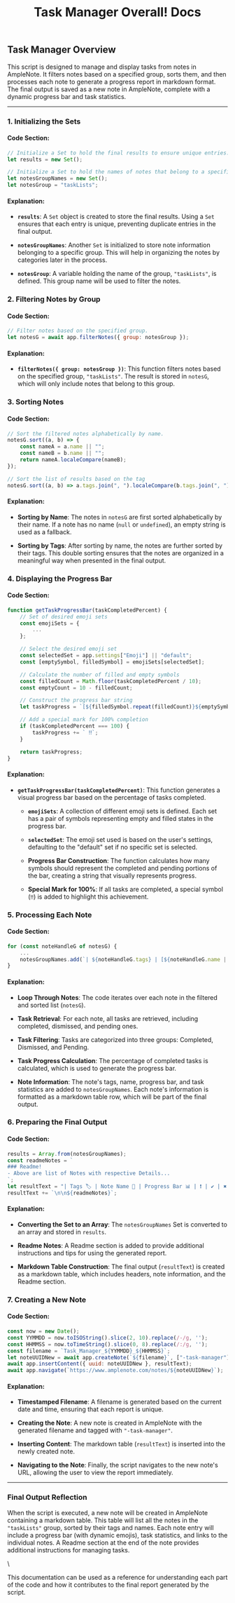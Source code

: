 ﻿---
title: Task Manager Overall! Docs
uuid: bed28484-649c-11ef-ab69-22074e34eefe
version: 20
created: '2024-08-27T23:19:44+05:30'
tags:
  - '-t/amplenote/mine'
  - '-9-permanent'
---

## Task Manager Overview

This script is designed to manage and display tasks from notes in AmpleNote. It filters notes based on a specified group, sorts them, and then processes each note to generate a progress report in markdown format. The final output is saved as a new note in AmpleNote, complete with a dynamic progress bar and task statistics.

---

### 1. Initializing the Sets

#### Code Section:

```javascript
// Initialize a Set to hold the final results to ensure unique entries.
let results = new Set();

// Initialize a Set to hold the names of notes that belong to a specific group.
let notesGroupNames = new Set();
let notesGroup = "taskLists";
```

#### Explanation:

- **`results`**: A `Set` object is created to store the final results. Using a `Set` ensures that each entry is unique, preventing duplicate entries in the final output.

- **`notesGroupNames`**: Another `Set` is initialized to store note information belonging to a specific group. This will help in organizing the notes by categories later in the process.

- **`notesGroup`**: A variable holding the name of the group, `"taskLists"`, is defined. This group name will be used to filter the notes.

### 2. Filtering Notes by Group

#### Code Section:

```javascript
// Filter notes based on the specified group.
let notesG = await app.filterNotes({ group: notesGroup });
```

#### Explanation:

- **`filterNotes({ group: notesGroup })`**: This function filters notes based on the specified group, `"taskLists"`. The result is stored in `notesG`, which will only include notes that belong to this group.

### 3. Sorting Notes

#### Code Section:

```javascript
// Sort the filtered notes alphabetically by name.
notesG.sort((a, b) => {
	const nameA = a.name || ""; 
	const nameB = b.name || "";
	return nameA.localeCompare(nameB);
});

// Sort the list of results based on the tag
notesG.sort((a, b) => a.tags.join(", ").localeCompare(b.tags.join(", ")));
```

#### Explanation:

- **Sorting by Name**: The notes in `notesG` are first sorted alphabetically by their name. If a note has no name (`null` or `undefined`), an empty string is used as a fallback.

- **Sorting by Tags**: After sorting by name, the notes are further sorted by their tags. This double sorting ensures that the notes are organized in a meaningful way when presented in the final output.

### 4. Displaying the Progress Bar

#### Code Section:

```javascript
function getTaskProgressBar(taskCompletedPercent) {
	// Set of desired emoji sets
	const emojiSets = {
		...
	};

	// Select the desired emoji set
	const selectedSet = app.settings["Emoji"] || "default";
	const [emptySymbol, filledSymbol] = emojiSets[selectedSet];

	// Calculate the number of filled and empty symbols
	const filledCount = Math.floor(taskCompletedPercent / 10);
	const emptyCount = 10 - filledCount;

	// Construct the progress bar string
	let taskProgress = `[${filledSymbol.repeat(filledCount)}${emptySymbol.repeat(emptyCount)}] ${taskCompletedPercent}%`;

	// Add a special mark for 100% completion
	if (taskCompletedPercent === 100) {
		taskProgress += ` ‼`;
	}

	return taskProgress;
}
```

#### Explanation:

- **`getTaskProgressBar(taskCompletedPercent)`**: This function generates a visual progress bar based on the percentage of tasks completed.

    - **`emojiSets`**: A collection of different emoji sets is defined. Each set has a pair of symbols representing empty and filled states in the progress bar.

    - **`selectedSet`**: The emoji set used is based on the user's settings, defaulting to the "default" set if no specific set is selected.

    - **Progress Bar Construction**: The function calculates how many symbols should represent the completed and pending portions of the bar, creating a string that visually represents progress.

    - **Special Mark for 100%**: If all tasks are completed, a special symbol (`‼`) is added to highlight this achievement.

### 5. Processing Each Note

#### Code Section:

```javascript
for (const noteHandleG of notesG) {
	...
	notesGroupNames.add(`| ${noteHandleG.tags} | [${noteHandleG.name || "Untitled Note"}](https://www.amplenote.com/notes/${noteHandleG.uuid}) | ${taskProgress} | ${Pending.length} | ${Completed.length} | ${Dismissed.length} | |`);
}
```

#### Explanation:

- **Loop Through Notes**: The code iterates over each note in the filtered and sorted list (`notesG`).

- **Task Retrieval**: For each note, all tasks are retrieved, including completed, dismissed, and pending ones.

- **Task Filtering**: Tasks are categorized into three groups: Completed, Dismissed, and Pending.

- **Task Progress Calculation**: The percentage of completed tasks is calculated, which is used to generate the progress bar.

- **Note Information**: The note's tags, name, progress bar, and task statistics are added to `notesGroupNames`. Each note's information is formatted as a markdown table row, which will be part of the final output.

### 6. Preparing the Final Output

#### Code Section:

```javascript
results = Array.from(notesGroupNames);
const readmeNotes = `
### Readme!
- Above are list of Notes with respective Details...
`;
let resultText = "| Tags 🏷️ | Note Name 📝 | Progress Bar 📊 | ❗ | ✔️ | ✖️ | ✒️ |\n|---|---|---|---|---|---|---|\n" + results.join("\n");
resultText += `\n\n${readmeNotes}`;
```

#### Explanation:

- **Converting the Set to an Array**: The `notesGroupNames` Set is converted to an array and stored in `results`.

- **Readme Notes**: A Readme section is added to provide additional instructions and tips for using the generated report.

- **Markdown Table Construction**: The final output (`resultText`) is created as a markdown table, which includes headers, note information, and the Readme section.

### 7. Creating a New Note

#### Code Section:

```javascript
const now = new Date();
const YYMMDD = now.toISOString().slice(2, 10).replace(/-/g, '');
const HHMMSS = now.toTimeString().slice(0, 8).replace(/:/g, '');
const filename = `Task_Manager_${YYMMDD}_${HHMMSS}`;
let noteUUIDNew = await app.createNote(`${filename}`, ["-task-manager"]);
await app.insertContent({ uuid: noteUUIDNew }, resultText);
await app.navigate(`https://www.amplenote.com/notes/${noteUUIDNew}`);
```

#### Explanation:

- **Timestamped Filename**: A filename is generated based on the current date and time, ensuring that each report is unique.

- **Creating the Note**: A new note is created in AmpleNote with the generated filename and tagged with `"-task-manager"`.

- **Inserting Content**: The markdown table (`resultText`) is inserted into the newly created note.

- **Navigating to the Note**: Finally, the script navigates to the new note's URL, allowing the user to view the report immediately.

---

### Final Output Reflection

When the script is executed, a new note will be created in AmpleNote containing a markdown table. This table will list all the notes in the `"taskLists"` group, sorted by their tags and names. Each note entry will include a progress bar (with dynamic emojis), task statistics, and links to the individual notes. A Readme section at the end of the note provides additional instructions for managing tasks.

\

This documentation can be used as a reference for understanding each part of the code and how it contributes to the final report generated by the script.